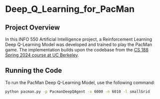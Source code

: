 # Deep_Q_Learning_for_PacMan

## Project Overview

In this INFO 550 Artificial Intelligence project, a Reinforcement Learning Deep Q-Learning Model was developed and trained to play the PacMan game. The implementation builds upon the codebase from the [CS 188 Spring 2024 course at UC Berkeley](https://inst.eecs.berkeley.edu/~cs188/sp24/projects/proj6/).

## Running the Code

To run the PacMan Deep Q-Learning Model, use the following command:

```bash
python pacman.py -p PacmanDeepQAgent -x 6000 -n 6010 -l smallGrid
